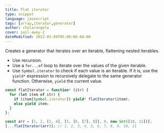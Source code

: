 ```yaml
---
title: Flat iterator
type: snippet
language: javascript
tags: [array,iterator,generator]
author: chalarangelo
cover: sail-away-2
dateModified: 2022-03-09T05:00:00-04:00
---
```


Creates a generator that iterates over an iterable, flattening nested iterables.

- Use recursion.
- Use a `for...of` loop to iterate over the values of the given iterable.
- Use `Symbol.iterator` to check if each value is an iterable. If it is, use the `yield*` expression to recursively delegate to the same generator function. Otherwise, `yield` the current value.

```js
const flatIterator = function* (itr) {
  for (let item of itr) {
    if (item[Symbol.iterator]) yield* flatIterator(item);
    else yield item;
  }
};
```

```js
const arr = [1, 2, [3, 4], [5, [6, [7], 8]], 9, new Set([10, 11])];
[...flatIterator(arr)]; // 1, 2, 3, 4, 5, 6, 7, 8, 9, 10, 11
```
